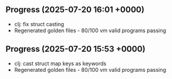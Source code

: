 ## Progress (2025-07-20 16:01 +0000)
- clj: fix struct casting
- Regenerated golden files - 80/100 vm valid programs passing

## Progress (2025-07-20 15:53 +0000)
- clj: cast struct map keys as keywords
- Regenerated golden files - 80/100 vm valid programs passing

